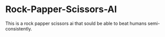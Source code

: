 # Rock-Papper-Scissors-AI
This is a rock papper scissors ai that sould be able to beat humans semi-consistently.
